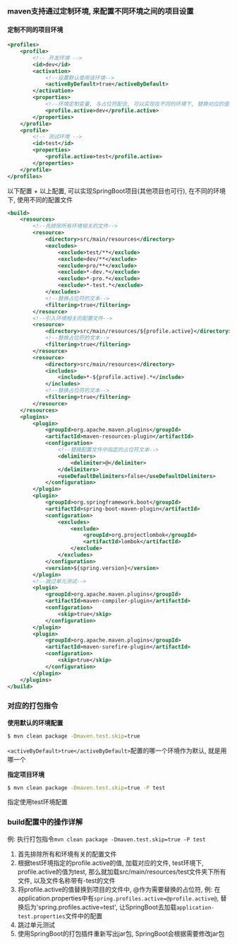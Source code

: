 ### maven支持通过定制环境, 来配置不同环境之间的项目设置

#### 定制不同的项目环境

```xml
<profiles>
    <profile>
        <!-- 开发环境 -->
        <id>dev</id>
        <activation>
            <!--设置默认使用该环境-->
            <activeByDefault>true</activeByDefault>
        </activation>
        <properties>
            <!--环境定制变量, 与占位符配合, 可以实现在不同的环境下, 替换对应的值, 替换对象不仅仅只限于pom.xml文件-->
            <profile.active>dev</profile.active>
        </properties>
    </profile>
    <profile>
        <!-- 测试环境 -->
        <id>test</id>
        <properties>
            <profile.active>test</profile.active>
        </properties>
    </profile>
</profiles>
```

以下配置 + 以上配置, 可以实现SpringBoot项目(其他项目也可行), 在不同的环境下, 使用不同的配置文件

```xml
<build>
    <resources>
        <!--先排除所有环境相关的文件-->
        <resource>
            <directory>src/main/resources</directory>
            <excludes>
                <exclude>test/**</exclude>
                <exclude>dev/**</exclude>
                <exclude>pro/**</exclude>
                <exclude>*-dev.*</exclude>
                <exclude>*-pro.*</exclude>
                <exclude>*-test.*</exclude>
            </excludes>
            <!--替换占位符的文本-->
            <filtering>true</filtering>
        </resource>
        <!--引入环境相关的配置文件-->
        <resource>
            <directory>src/main/resources/${profile.active}</directory>
            <!--替换占位符的文本-->
            <filtering>true</filtering>
        </resource>
        <resource>
            <directory>src/main/resources</directory>
            <includes>
                <include>*-${profile.active}.*</include>
            </includes>
            <!--替换占位符的文本-->
            <filtering>true</filtering>
        </resource>
    </resources>
    <plugins>
        <plugin>
            <groupId>org.apache.maven.plugins</groupId>
            <artifactId>maven-resources-plugin</artifactId>
            <configuration>
                <!--替换配置文件中指定的占位符文本-->
                <delimiters>
                    <delimiter>@</delimiter>
                </delimiters>
                <useDefaultDelimiters>false</useDefaultDelimiters>
            </configuration>
        </plugin>
        <plugin>
            <groupId>org.springframework.boot</groupId>
            <artifactId>spring-boot-maven-plugin</artifactId>
            <configuration>
                <excludes>
                    <exclude>
                        <groupId>org.projectlombok</groupId>
                        <artifactId>lombok</artifactId>
                    </exclude>
                </excludes>
            </configuration>
            <version>${spring.version}</version>
        </plugin>
        <!--跳过单元测试-->
        <plugin>
            <groupId>org.apache.maven.plugins</groupId>
            <artifactId>maven-compiler-plugin</artifactId>
            <configuration>
                <skip>true</skip>
            </configuration>
        </plugin>
        <plugin>
            <groupId>org.apache.maven.plugins</groupId>
            <artifactId>maven-surefire-plugin</artifactId>
            <configuration>
                <skip>true</skip>
            </configuration>
        </plugin>
    </plugins>
</build>
```

### 对应的打包指令

**使用默认的环境配置**

```bash
$ mvn clean package -Dmaven.test.skip=true
```

`<activeByDefault>true</activeByDefault>`配置的哪一个环境作为默认, 就是用哪一个

**指定项目环境**

```bash
$ mvn clean package -Dmaven.test.skip=true -P test
```

指定使用test环境配置

### build配置中的操作详解

例: 执行打包指令`mvn clean package -Dmaven.test.skip=true -P test`

1.  首先排除所有和环境有关的配置文件
2.  根据test环境指定的profile.active的值, 加载对应的文件, test环境下, profile.active的值为test, 那么就加载src/main/resources/test文件夹下所有文件, 以及文件名称带有-test的文件
3.  将profile.active的值替换到项目的文件中, @作为需要替换的占位符, 例: 在application.properties中有`spring.profiles.active=@profile.active@`, 替换后为'spring.profiles.active=test', 让SpringBoot去加载`application-test.properties`文件中的配置
4.  跳过单元测试
5.  使用SpringBoot的打包插件重新写出jar包, SpringBoot会根据需要修改jar包

